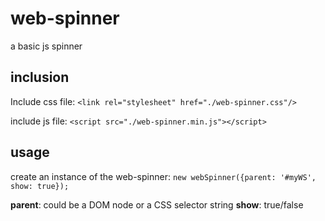 # web-spinner
a basic js spinner

## inclusion
Include css file:
`<link rel="stylesheet" href="./web-spinner.css"/>`

include js file:
`<script src="./web-spinner.min.js"></script>`


## usage
create an instance of the web-spinner:
`new webSpinner({parent: '#myWS', show: true});`

**parent**: could be a DOM node or a CSS selector string
**show**: true/false
